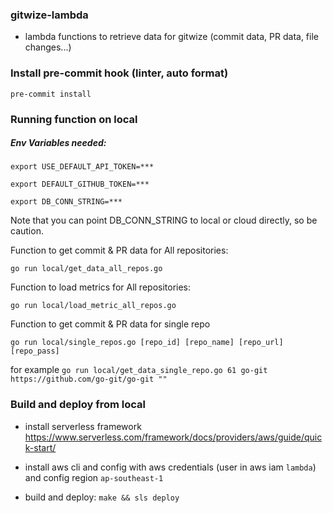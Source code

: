 ### gitwize-lambda
- lambda functions to retrieve data for gitwize (commit data, PR data, file changes...)


### Install pre-commit hook (linter, auto format)
`pre-commit install`

### Running function on local

##### Env Variables needed:

`export USE_DEFAULT_API_TOKEN=***`

`export DEFAULT_GITHUB_TOKEN=***`

`export DB_CONN_STRING=***`

Note that you can point DB_CONN_STRING to local or cloud directly, so be caution.

Function to get commit & PR data for All repositories:

`go run local/get_data_all_repos.go`

Function to load metrics for All repositories:

`go run local/load_metric_all_repos.go`

Function to get commit & PR data for single repo

`go run local/single_repos.go [repo_id] [repo_name] [repo_url] [repo_pass]`

for example
`go run local/get_data_single_repo.go 61 go-git https://github.com/go-git/go-git ""`

### Build and deploy from local
- install serverless framework
https://www.serverless.com/framework/docs/providers/aws/guide/quick-start/

- install aws cli and config with aws credentials (user in aws iam `lambda`) and config region `ap-southeast-1`

- build and deploy: `make && sls deploy`
